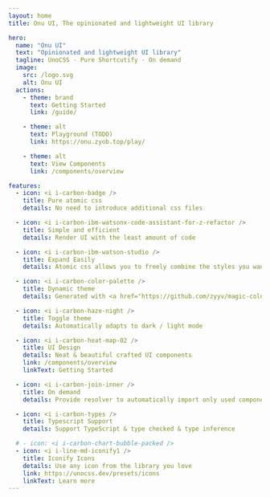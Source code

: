 ```yaml
---
layout: home
title: Onu UI, The opinionated and lightweight UI library

hero:
  name: "Onu UI"
  text: "Opinionated and lightweight UI library"
  tagline: UnoCSS · Pure Shortcutify · On demand
  image:
    src: /logo.svg
    alt: Onu UI
  actions:
    - theme: brand
      text: Getting Started
      link: /guide/

    - theme: alt
      text: Playground (TODO)
      link: https://onu.zyob.top/play/

    - theme: alt
      text: View Components
      link: /components/overview

features:
  - icon: <i i-carbon-badge />
    title: Pure atomic css
    details: No need to introduce additional css files

  - icon: <i i-carbon-ibm-watsonx-code-assistant-for-z-refactor />
    title: Simple and efficient
    details: Render UI with the least amount of code

  - icon: <i i-carbon-ibm-watson-studio />
    title: Expand Easily
    details: Atomic css allows you to freely combine the styles you want

  - icon: <i i-carbon-color-palette />
    title: Dynamic theme
    details: Generated with <a href="https://github.com/zyyv/magic-color" target="_blank">Magicolor</a> that conform to human visual perception

  - icon: <i i-carbon-haze-night />
    title: Toggle theme
    details: Automatically adapts to dark / light mode

  - icon: <i i-carbon-heat-map-02 />
    title: UI Design
    details: Neat & beautiful crafted UI components
    link: /components/overview
    linkText: Getting Started

  - icon: <i i-carbon-join-inner />
    title: On demand
    details: Provide resolver to automatically import only used components

  - icon: <i i-carbon-types />
    title: Typescript Support
    details: Support TypeScript & type checked & type inference

  # - icon: <i i-carbon-chart-bubble-packed />
  - icon: <i i-line-md-iconify1 />
    title: Iconify Icons
    details: Use any icon from the library you love
    link: https://unocss.dev/presets/icons
    linkText: Learn more
---
```

